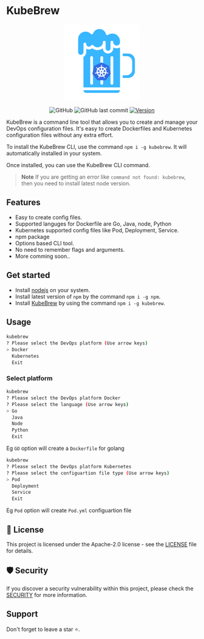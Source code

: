 # KubeBrew
<div align="center">
<img src="./logo.png" width="200px">
</div>
<div align="center">

![GitHub](https://img.shields.io/github/license/sindhuinti/kubebrew) ![GitHub last commit](https://img.shields.io/github/last-commit/sindhuinti/kubebrew) 
[![Version](https://img.shields.io/npm/v/kubebrew.svg)](https://npmjs.org/package/kubebrew)


</div>
KubeBrew is a command line tool that allows you to create and manage your DevOps configuration files. It's easy to create Dockerfiles and Kubernetes configuration files without any extra effort. 

To install the KubeBrew CLI, use the command `npm i -g kubebrew`. It will automatically installed in your system.

Once installed, you can use the KubeBrew CLI command.

> **Note** If you are getting an error like `command not found: kubebrew`, then you need to install latest node version.

## Features
- Easy to create config files.
- Supported languges for Dockerfile are Go, Java, node, Python
- Kubernetes supported config files like Pod, Deployment, Service. 
- npm package
- Options based CLI tool.
- No need to remember flags and arguments.
- More comming soon..

## Get started 

- Install [nodejs](https://nodejs.org/en) on your system.
- Install latest version of `npm` by the command `npm i -g npm`.
- Install [KubeBrew](https://www.npmjs.com/package/kubebrew) by using the command `npm i -g kubebrew`.

## Usage 
```bash
kubebrew
? Please select the DevOps platform (Use arrow keys)
> Docker
  Kubernetes
  Exit
```
### Select platform
```bash
kubebrew
? Please select the DevOps platform Docker
? Please select the language (Use arrow keys)
> Go
  Java
  Node
  Python
  Exit
```
Eg `GO` option will create a `Dockerfile` for golang

```bash
kubebrew
? Please select the DevOps platform Kubernetes
? Please select the configuartion file type (Use arrow keys)
> Pod
  Deployment
  Service
  Exit
```
Eg `Pod` option will create `Pod.yml` configuartion file

## 📜 License
This project is licensed under the Apache-2.0 license - see the [LICENSE](https://github.com/Sindhuinti/kubebrew/blob/main/LICENSE) file for details.

## 🛡 Security

If you discover a security vulnerability within this project, please check the [SECURITY](SECURITY.md) for more information.

## Support

Don't forget to leave a star ⭐️.